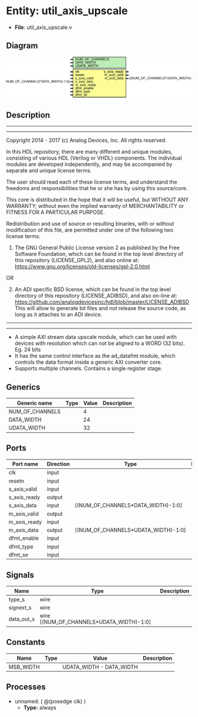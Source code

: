 # Entity: util_axis_upscale

- **File**: util_axis_upscale.v
## Diagram

![Diagram](util_axis_upscale.svg "Diagram")
## Description

 ***************************************************************************
 ***************************************************************************
 Copyright 2014 - 2017 (c) Analog Devices, Inc. All rights reserved.

 In this HDL repository, there are many different and unique modules, consisting
 of various HDL (Verilog or VHDL) components. The individual modules are
 developed independently, and may be accompanied by separate and unique license
 terms.

 The user should read each of these license terms, and understand the
 freedoms and responsibilities that he or she has by using this source/core.

 This core is distributed in the hope that it will be useful, but WITHOUT ANY
 WARRANTY; without even the implied warranty of MERCHANTABILITY or FITNESS FOR
 A PARTICULAR PURPOSE.

 Redistribution and use of source or resulting binaries, with or without modification
 of this file, are permitted under one of the following two license terms:

   1. The GNU General Public License version 2 as published by the
      Free Software Foundation, which can be found in the top level directory
      of this repository (LICENSE_GPL2), and also online at:
      <https://www.gnu.org/licenses/old-licenses/gpl-2.0.html>

 OR

   2. An ADI specific BSD license, which can be found in the top level directory
      of this repository (LICENSE_ADIBSD), and also on-line at:
      https://github.com/analogdevicesinc/hdl/blob/master/LICENSE_ADIBSD
      This will allow to generate bit files and not release the source code,
      as long as it attaches to an ADI device.

 ***************************************************************************
 ***************************************************************************
  + A simple AXI stream data upscale module, which can be used with devices
    with resolution which can not be aligned to a WORD (32 bits). Eg. 24 bits
  + It has the same control interface as the ad_datafmt module, which controls
    the data format inside a generic AXI converter core.
  + Supports multiple channels. Contains a single register stage.

## Generics

| Generic name    | Type | Value | Description |
| --------------- | ---- | ----- | ----------- |
| NUM_OF_CHANNELS |      | 4     |             |
| DATA_WIDTH      |      | 24    |             |
| UDATA_WIDTH     |      | 32    |             |
## Ports

| Port name    | Direction | Type                                | Description |
| ------------ | --------- | ----------------------------------- | ----------- |
| clk          | input     |                                     |             |
| resetn       | input     |                                     |             |
| s_axis_valid | input     |                                     |             |
| s_axis_ready | output    |                                     |             |
| s_axis_data  | input     | [(NUM_OF_CHANNELS*DATA_WIDTH)-1:0]  |             |
| m_axis_valid | output    |                                     |             |
| m_axis_ready | input     |                                     |             |
| m_axis_data  | output    | [(NUM_OF_CHANNELS*UDATA_WIDTH)-1:0] |             |
| dfmt_enable  | input     |                                     |             |
| dfmt_type    | input     |                                     |             |
| dfmt_se      | input     |                                     |             |
## Signals

| Name       | Type                                     | Description |
| ---------- | ---------------------------------------- | ----------- |
| type_s     | wire                                     |             |
| signext_s  | wire                                     |             |
| data_out_s | wire [(NUM_OF_CHANNELS*UDATA_WIDTH)-1:0] |             |
## Constants

| Name      | Type | Value                    | Description |
| --------- | ---- | ------------------------ | ----------- |
| MSB_WIDTH |      | UDATA_WIDTH - DATA_WIDTH |             |
## Processes
- unnamed: ( @(posedge clk) )
  - **Type:** always
